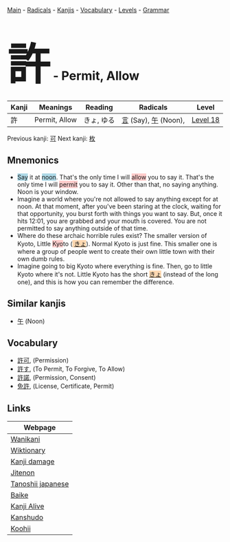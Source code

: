 <style> bigfont {font-size: 100px}</style>
[Main](../index.md) -
[Radicals](../radicals.md) -
[Kanjis](../kanjis.md) -
[Vocabulary](../vocabulary.md) -
[Levels](../levels.md) -
[Grammar](../grammar.md)
# <bigfont> 許</bigfont> - Permit, Allow 

| Kanji | Meanings | Reading | Radicals | Level |
| --- | --- | --- | --- | --- |
| 許 | Permit, Allow | きょ, ゆる | [言](../radicals/言.md) (Say), [午](../radicals/午.md) (Noon),  | [Level 18](../levels/wk_level18.md) |

Previous kanji: [可](可.md) Next kanji: [枚](枚.md) 

## Mnemonics
 * <span style="background-color:#ADD8E6"> Say</span> it at <span style="background-color:#ADD8E6"> noon</span>. That's the only time I will <span style="background-color:#ffcccb"> allow</span> you to say it. That's the only time I will <span style="background-color:#ffcccb"> permit</span> you to say it. Other than that, no saying anything. Noon is your window.
* Imagine a world where you're not allowed to say anything except for at noon. At that moment, after you've been staring at the clock, waiting for that opportunity, you burst forth with things you want to say. But, once it hits 12:01, you are grabbed and your mouth is covered. You are not permitted to say anything outside of that time.
* Where do these archaic horrible rules exist? The smaller version of Kyoto, Little <span style="background-color:#ffcccb"> Kyo</span>to (<span style="background-color:#fed8b1"> [きょ](https://jisho.org/search/きょ)</span>). Normal Kyoto is just fine. This smaller one is where a group of people went to create their own little town with their own dumb rules.
* Imagine going to big Kyoto where everything is fine. Then, go to little Kyoto where it's not. Little Kyoto has the short <span style="background-color:#fed8b1"> [きょ](https://jisho.org/search/きょ)</span> (instead of the long one), and this is how you can remember the difference.


## Similar kanjis
 * [午](午.md) (Noon)


## Vocabulary
 * [許可](../vocabulary/許.md), (Permission)
* [許す](../vocabulary/許.md), (To Permit, To Forgive, To Allow)
* [許諾](../vocabulary/許.md), (Permission, Consent)
* [免許](../vocabulary/許.md), (License, Certificate, Permit)



## Links 

| Webpage |
| --- |
| [Wanikani          ](https://www.wanikani.com/kanji/許) |
| [Wiktionary        ](https://en.wiktionary.org/wiki/許) |
| [Kanji damage      ](http://www.kanjidamage.com/kanji/search?utf8=✓&q=許) |
| [Jitenon           ](https://jitenon.com/kanji/許) |
| [Tanoshii japanese ](https://www.tanoshiijapanese.com/dictionary/kanji.cfm?k=許) |
| [Baike             ](https://baike.baidu.com/item/許) |
| [Kanji Alive       ](https://app.kanjialive.com/許) |
| [Kanshudo          ](https://www.kanshudo.com/searchmn?q=許) |
| [Koohii            ](https://kanji.koohii.com/study/kanji/許) |
